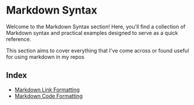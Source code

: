 # Markdown Syntax

Welcome to the Markdown Syntax section! Here, you'll find a collection of
Markdown syntax and practical examples designed to serve as a quick reference.

This section aims to cover everything that I've come across or found useful
for using markdown in my repos

## Index

- [Markdown Link Formatting](/markdown/markdown-links.md)
- [Markdown Code Formatting](/markdown/markdown-code-formatting.md)
